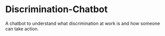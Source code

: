 # Discrimination-Chatbot
A chatbot to understand what discrimination at work is and how someone can take action.
